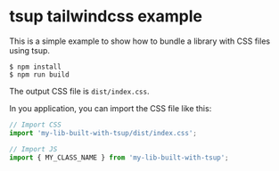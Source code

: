 # tsup tailwindcss example

This is a simple example to show how to bundle a library with CSS files using tsup. 

```
$ npm install
$ npm run build
```

The output CSS file is `dist/index.css`.

In you application, you can import the CSS file like this:

```js
// Import CSS
import 'my-lib-built-with-tsup/dist/index.css';

// Import JS 
import { MY_CLASS_NAME } from 'my-lib-built-with-tsup';
```


